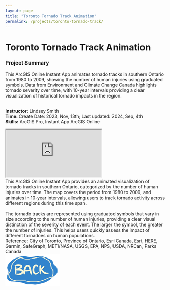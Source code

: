 ```yaml
---
layout: page
title: "Toronto Tornado Track Animation"
permalink: /projects/toronto-tornado-track/
---
```


<div class="project-container">

  <h1 class="project-title">Toronto Tornado Track Animation</h1>
  <h3 class="map-subtitle">Project Summary</h3>
  <t class="description">This ArcGIS Online Instant App animates tornado tracks in southern Ontario from 1980 to 2009, showing the number of human injuries using graduated symbols. Data from Environment and Climate Change Canada highlights tornado severity over time, with 10-year intervals providing a clear visualization of historical tornado impacts in the region.<br></t>

  <t class="description"><br><strong>Instructor: </strong>Lindsey Smith</t>
  <t class="description"><br><strong>Time: </strong>Create Date: 2023, Nov, 13th; Last updated: 2024, Sep, 4th</t>
  <t><br><strong>Skills:</strong> ArcGIS Pro, Instant App ArcGIS Online<br></t>


  <div class="map-section">
      <iframe 
          class="map-container"
          src="https://utoronto.maps.arcgis.com/apps/instant/slider/index.html?appid=c67dc29fd9594821873c38518a13ee00"
          allowfullscreen>
      </iframe>
  </div>

  <div class="description">
      <d>This ArcGIS Online Instant App provides an animated visualization of tornado tracks in southern Ontario, categorized by the number of human injuries over time. The map covers the period from 1980 to 2009, and animates in 10-year intervals, allowing users to track tornado activity across different regions during this time span.<br><br>The tornado tracks are represented using graduated symbols that vary in size according to the number of human injuries, providing a clear visual distinction of the severity of each event. The larger the symbol, the greater the number of injuries. This helps users quickly assess the impact of different tornadoes on human populations.

</d>
  </div>
  <div class="description"><t>Reference: City of Toronto, Province of Ontario, Esri Canada, Esri, HERE, Garmin, SafeGraph, METI/NASA, USGS, EPA, NPS, USDA, NRCan, Parks Canada</t>
  </div>

  <div class="back-to-projects">
      <a href="/projects/">
          <img src="/assets/images/back_button.png" alt="Back to Projects">
      </a>
  </div>

</div>

